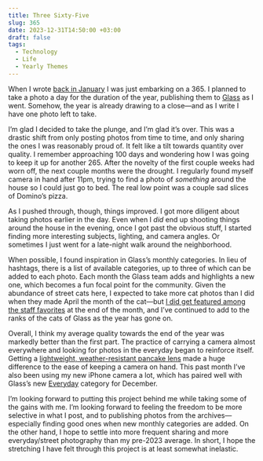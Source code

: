 ```yaml
---
title: Three Sixty-Five
slug: 365
date: 2023-12-31T14:50:00 +03:00
draft: false
tags:
  - Technology
  - Life
  - Yearly Themes
---
```


When I wrote [back in January](/2023/2023-in-focus/) I was just embarking on a 365. I planned to take a photo a day for the duration of the year, publishing them to [Glass](https://glass.photo/seanlunsford) as I went. Somehow, the year is already drawing to a close—and as I write I have one photo left to take.

I’m glad I decided to take the plunge, and I’m glad it’s over. This was a drastic shift from only posting photos from time to time, and only sharing the ones I was reasonably proud of. It felt like a tilt towards quantity over quality. I remember approaching 100 days and wondering how I was going to keep it up for another 265. After the novelty of the first couple weeks had worn off, the next couple months were the drought. I regularly found myself camera in hand after 11pm, trying to find a photo of *something* around the house so I could just go to bed. The real low point was a couple sad slices of Domino’s pizza.

As I pushed through, though, things improved. I got more diligent about taking photos earlier in the day. Even when I *did* end up shooting things around the house in the evening, once I got past the obvious stuff, I started finding more interesting subjects, lighting, and camera angles. Or sometimes I just went for a late-night walk around the neighborhood.

When possible, I found inspiration in Glass’s monthly categories. In lieu of hashtags, there is a list of available categories, up to three of which can be added to each photo. Each month the Glass team adds and highlights a new one, which becomes a fun focal point for the community. Given the abundance of street cats here, I expected to take more cat photos than I did when they made April the month of the cat—but [I did get featured among the staff favorites](https://glass.photo/highlights/cat-favorites) at the end of the month, and I’ve continued to add to the ranks of the cats of Glass as the year has gone on.

Overall, I think my average quality towards the end of the year was markedly better than the first part. The practice of carrying a camera almost everywhere and looking for photos in the everyday began to reinforce itself. Getting a [lightweight, weather-resistant pancake lens](https://fujifilm-x.com/en-us/products/lenses/xf27mmf28-r-wr/) made a huge difference to the ease of keeping a camera on hand. This past month I’ve also been using my new iPhone camera a lot, which has paired well with Glass’s new [Everyday](https://glass.photo/categories/everyday) category for December.

I’m looking forward to putting this project behind me while taking some of the gains with me. I’m looking forward to feeling the freedom to be more selective in what I post, and to publishing photos from the archives—especially finding good ones when new monthly categories are added. On the other hand, I hope to settle into more frequent sharing and more everyday/street photography than my pre-2023 average. In short, I hope the stretching I have felt through this project is at least somewhat inelastic.

